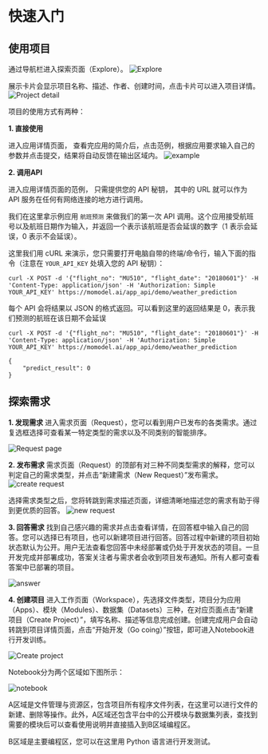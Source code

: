 # 快速入门

## 使用项目
通过导航栏进入探索页面（Explore）。
![Explore](http://imgbed.momodel.cn/5cc1a294e3067ceb154f0e61.jpg)

展示卡片会显示项目名称、描述、作者、创建时间，点击卡片可以进入项目详情。
![Project detail](http://imgbed.momodel.cn/5cc1a295e3067ceb154f0e64.jpg)

项目的使用方式有两种：

**1. 直接使用**

进入应用详情页面， 查看完应用的简介后，点击范例，根据应用要求输入自己的参数并点击提交，结果将自动反馈在输出区域内。
![example](http://imgbed.momodel.cn/5cc1a295e3067ceb154f0e65.jpg)

**2. 调用API**

进入应用详情页面的范例， 只需提供您的 API 秘钥， 其中的 URL 就可以作为 API 服务在任何有网络连接的地方进行调用。

我们在这里拿示例应用 `航班预测` 来做我们的第一次 API 调用。这个应用接受航班号以及航班日期作为输入，并返回一个表示该航班是否会延误的数字（1 表示会延误，0 表示不会延误）。

这里我们用 cURL 来演示，您只需要打开电脑自带的终端/命令行，输入下面的指令（注意在 `YOUR_API_KEY` 处填入您的 API 秘钥）：

```
curl -X POST -d '{"flight_no": "MU510", "flight_date": "20180601"}' -H 'Content-Type: application/json' -H 'Authorization: Simple YOUR_API_KEY' https://momodel.ai/app_api/demo/weather_prediction
```

每个 API 会将结果以 JSON 的格式返回。可以看到这里的返回结果是 0，表示我们预测的航班在该日期不会延误
```
curl -X POST -d '{"flight_no": "MU510", "flight_date": "20180601"}' -H 'Content-Type: application/json' -H 'Authorization: Simple YOUR_API_KEY' https://momodel.ai/app_api/demo/weather_prediction

{ 
	"predict_result": 0
}
```

## 探索需求

**1. 发现需求**
进入需求页面（Request），您可以看到用户已发布的各类需求。通过复选框选择可查看某一特定类型的需求以及不同类别的智能排序。

![Request page](http://imgbed.momodel.cn/5cc1a292e3067ceb154f0e5e.jpg)

**2. 发布需求**
需求页面（Request）的顶部有对三种不同类型需求的解释，您可以判定自己的需求类型，并点击“新建需求（New Request）”发布需求。
![create request](http://imgbed.momodel.cn/5cc1a295e3067ceb154f0e66.jpg)

选择需求类型之后，您将转跳到需求描述页面，详细清晰地描述您的需求有助于得到更优质的回答。
![new request](http://imgbed.momodel.cn/5cc1a294e3067ceb154f0e62.jpg)

**3. 回答需求**
找到自己感兴趣的需求并点击查看详情，在回答框中输入自己的回答。您可以选择已有项目，也可以新建项目进行回答。回答过程中新建的项目初始状态默认为公开。用户无法查看您回答中未经部署或仍处于开发状态的项目。一旦开发完成并部署成功，答案关注者与需求者会收到项目发布通知。所有人都可查看答案中已部署的项目。

![answer](http://imgbed.momodel.cn/5cc1a294e3067ceb154f0e63.jpg)

**4. 创建项目**
进入工作页面（Workspace），先选择文件类型，项目分为应用（Apps）、模块（Modules）、数据集（Datasets）三种，在对应页面点击“新建项目（Create Project）”，填写名称、描述等信息完成创建。创建完成用户会自动转跳到项目详情页面，点击“开始开发（Go coing）”按钮，即可进入Notebook进行开发训练。

![Create project](http://imgbed.momodel.cn/5cc1a293e3067ceb154f0e60.jpg)

Notebook分为两个区域如下图所示：

![notebook](http://imgbed.momodel.cn/5cc1a293e3067ceb154f0e5f.jpg)

A区域是文件管理与资源区，包含项目所有程序文件列表，在这里可以进行文件的新建、删除等操作。此外，A区域还包含平台中的公开模块与数据集列表，查找到需要的模块后可以查看使用说明并直接插入到B区域编程区。

B区域是主要编程区，您可以在这里用 Python 语言进行开发测试。

